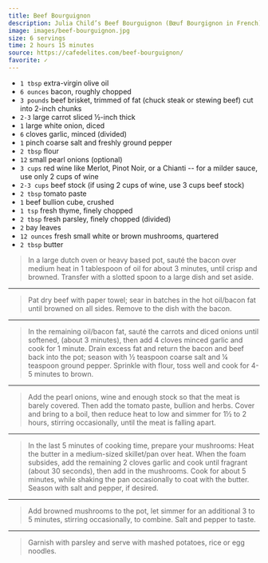 ```yaml
---
title: Beef Bourguignon
description: Julia Child’s Beef Bourguignon (Bœuf Bourgignon in French) is a world wide loved classic for a reason. This is one recipe where you want to take your time cooking it, drinking a glass of wine or two while preparing it, and show it a lot of love. Every step is worth it.
image: images/beef-bourguignon.jpg
size: 6 servings
time: 2 hours 15 minutes
source: https://cafedelites.com/beef-bourguignon/
favorite: ✓
---
```


* `1 tbsp` extra-virgin olive oil
* `6 ounces` bacon, roughly chopped
* `3 pounds` beef brisket, trimmed of fat (chuck steak or stewing beef) cut into 2-inch chunks
* `2-3` large carrot sliced ½-inch thick
* `1` large white onion, diced
* `6` cloves garlic, minced (divided)
* `1` pinch coarse salt and freshly ground pepper
* `2 tbsp` flour
* `12` small pearl onions (optional)
* `3 cups` red wine like Merlot, Pinot Noir, or a Chianti -- for a milder sauce, use only 2 cups of wine
* `2-3 cups` beef stock (if using 2 cups of wine, use 3 cups beef stock)
* `2 tbsp` tomato paste
* `1` beef bullion cube, crushed
* `1 tsp` fresh thyme, finely chopped
* `2 tbsp` fresh parsley, finely chopped (divided)
* `2` bay leaves
* `12 ounces` fresh small white or brown mushrooms, quartered
* `2 tbsp` butter

> In a large dutch oven or heavy based pot, sauté the bacon over medium heat in 1 tablespoon of oil for about 3 minutes, until crisp and browned. Transfer with a slotted spoon to a large dish and set aside.

---

> Pat dry beef with paper towel; sear in batches in the hot oil/bacon fat until browned on all sides. Remove to the dish with the bacon.

---

> In the remaining oil/bacon fat, sauté the carrots and diced onions until softened, (about 3 minutes), then add 4 cloves minced garlic and cook for 1 minute. Drain excess fat and return the bacon and beef back into the pot; season with ½ teaspoon coarse salt and ¼ teaspoon ground pepper. Sprinkle with flour, toss well and cook for 4-5 minutes to brown.

---

> Add the pearl onions, wine and enough stock so that the meat is barely covered. Then add the tomato paste, bullion and herbs. Cover and bring to a boil, then reduce heat to low and simmer for 1½ to 2 hours, stirring occasionally, until the meat is falling apart.

---

> In the last 5 minutes of cooking time, prepare your mushrooms: Heat the butter in a medium-sized skillet/pan over heat. When the foam subsides, add the remaining 2 cloves garlic and cook until fragrant (about 30 seconds), then add in the mushrooms. Cook for about 5 minutes, while shaking the pan occasionally to coat with the butter. Season with salt and pepper, if desired.

---

> Add browned mushrooms to the pot, let simmer for an additional 3 to 5 minutes, stirring occasionally, to combine. Salt and pepper to taste.

---

> Garnish with parsley and serve with mashed potatoes, rice or egg noodles.